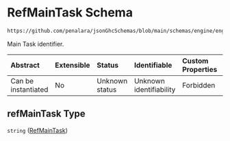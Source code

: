 # RefMainTask Schema

```txt
https://github.com/penalara/jsonGhcSchemas/blob/main/schemas/engine/engineSpecification.schema.json#/properties/sessions/items/properties/refMainTask
```

Main Task identifier.

| Abstract            | Extensible | Status         | Identifiable            | Custom Properties | Additional Properties | Access Restrictions | Defined In                                                                                               |
| :------------------ | :--------- | :------------- | :---------------------- | :---------------- | :-------------------- | :------------------ | :------------------------------------------------------------------------------------------------------- |
| Can be instantiated | No         | Unknown status | Unknown identifiability | Forbidden         | Allowed               | none                | [engineSpecification.schema.json\*](../../../out/engineSpecification.schema.json "open original schema") |

## refMainTask Type

`string` ([RefMainTask](enginespecification-properties-sessions-session-properties-refmaintask.md))
